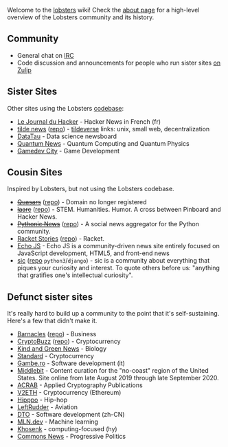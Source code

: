 Welcome to the [lobsters](https://lobste.rs/) wiki!
Check the [about page](https://lobste.rs/about) for a high-level overview of the Lobsters community and its history.

## Community

 * General chat on [IRC](https://lobste.rs)
 * Code discussion and announcements for people who run sister sites [on Zulip](https://losbters.zulipchat.com)

## Sister Sites

Other sites using the Lobsters [codebase](https://github.com/lobsters/lobsters):

* [Le Journal du Hacker](https://www.journalduhacker.net/) - Hacker News in French (fr)
* [tilde news](https://tilde.news/) ([repo](https://tildegit.org/tildeverse/tilde.news)) - [tildeverse](https://tildeverse.org) links: unix, small web, decentralization
* [DataTau](https://datatau.net/) - Data science newsboard
* [Quantum News](https://news.aqora.io) - Quantum Computing and Quantum Physics
* [Gamedev City](https://gamedev.city/) - Game Development

## Cousin Sites

Inspired by Lobsters, but not using the Lobsters codebase.

* <s>[Quasars](https://quasa.rs)</s> ([repo](https://github.com/kineticdial/quasars)) - Domain no longer registered
* <s>[laarc](https://www.laarc.io/)</s> ([repo](https://github.com/laarc/laarc)) - STEM. Humanities. Humor. A cross between Pinboard and Hacker News.
* <s>[Pythonic News](https://news.python.sc/)</s> ([repo](https://github.com/sebst/pythonic-news)) - A social news aggregator for the Python community.
* [Racket Stories](https://racket-stories.com/) ([repo](https://github.com/soegaard/racket-stories)) - Racket.
* [Echo JS](https://www.echojs.com/) - Echo JS is a community-driven news site entirely focused on JavaScript development, HTML5, and front-end news
* [sic](https://sic.pm/) ([repo](https://github.com/epilys/sic) `python3`/`django`) - sic is a community about everything that piques your curiosity and interest. To quote others before us: "anything that gratifies one's intellectual curiosity".

## Defunct sister sites

It's really hard to build up a community to the point that it's self-sustaining.
Here's a few that didn't make it.

* [Barnacles](https://www.barnacl.es) ([repo](https://github.com/pushcx/barnacl.es)) - Business
* [CryptoBuzz](https://cryptobuzz.io/) ([repo](https://github.com/lukehamilton/cryptobuzz)) - Cryptocurrency
* [Kind and Green News](http://news.kindandgreenworld.com/) - Biology
* [Standard](https://std.bz/) - Cryptocurrency
* [Gambe.ro](https://gambe.ro) - Software development (it)
* [Middlebit](https://middlebit.com/) - Content curation for the "no-coast" region of the United States. Site online from late August 2019 through late September 2020.
* [ACRAB](https://acrab.isi.jhu.edu/) - Applied Cryptography Publications
* [V2ETH](https://v2eth.com) - Cryptocurrency (Ethereum)
* [Hipppo](https://hipppo.fm) - Hip-hop
* [LeftRudder](https://leftrudder.net/) - Aviation
* [DTO](https://dto.pipecraft.net/) - Software development (zh-CN)
* [MLN.dev](https://mln.dev/) - Machine learning
* [Khosenk](https://խօսենք.ցանցառներ.հայ/) - computing-focused (hy)
* [Commons News](https://commons.news/) - Progressive Politics